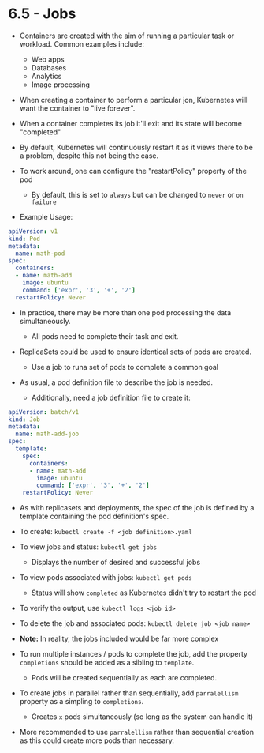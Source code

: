# 6.5 - Jobs

- Containers are created with the aim of running a particular task or workload. Common examples include:
  - Web apps
  - Databases
  - Analytics
  - Image processing

- When creating a container to perform a particular jon, Kubernetes will want the container to "live forever".
- When a container completes its job it'll exit and its state will become "completed"
- By default, Kubernetes will continuously restart it as it views there to be a problem, despite this not being the case.

- To work around, one can configure the "restartPolicy" property of the pod
  - By default, this is set to `always` but can be changed to `never` or `on failure`

- Example Usage:

```yaml
apiVersion: v1
kind: Pod
metadata:
  name: math-pod
spec:
  containers:
  - name: math-add
    image: ubuntu
    command: ['expr', '3', '+', '2']
  restartPolicy: Never
```

- In practice, there may be more than one pod processing the data simultaneously.
  - All pods need to complete their task and exit.

- ReplicaSets could be used to ensure identical sets of pods are created.
  - Use a job to runa  set of pods to complete a common goal

- As usual, a pod definition file to describe the job is needed.
  - Additionally, need a job definition file to create it:

```yaml
apiVersion: batch/v1
kind: Job
metadata:
  name: math-add-job
spec:
  template:
    spec:
      containers:
      - name: math-add
        image: ubuntu
        command: ['expr', '3', '+', '2']
    restartPolicy: Never
```

- As with replicasets and deployments, the spec of the job is defined by a template containing the pod definition's spec.

- To create: `kubectl create -f <job definition>.yaml`

- To view jobs and status: `kubectl get jobs`
  - Displays the number of desired and successful jobs

- To view pods associated with jobs: `kubectl get pods`
  - Status will show `completed` as Kubernetes didn't try to restart the pod

- To verify the output, use `kubectl logs <job id>`

- To delete the job and associated pods: `kubectl delete job <job name>`

- **Note:** In reality, the jobs included would be far more complex

- To run multiple instances / pods to complete the job, add the property `completions` should be added as a sibling to `template`.
  - Pods will be created sequentially as each are completed.

- To create jobs in parallel rather than sequentially, add `parralellism` property as a simpling to `completions`.
  - Creates `x` pods simultaneously (so long as the system can handle it)

- More recommended to use `parralellism` rather than sequential creation as this could create more pods than necessary.
